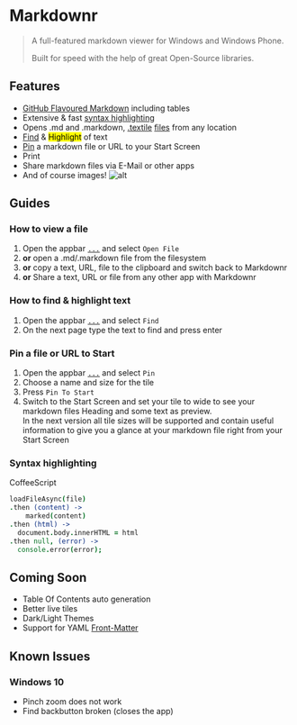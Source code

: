 ﻿# Markdownr

> A full-featured markdown viewer for Windows and Windows Phone.
>
> Built for speed with the help of great Open-Source libraries.

## Features

* [GitHub Flavoured Markdown](https://help.github.com/articles/github-flavored-markdown/) including tables
* Extensive & fast [syntax highlighting](#syntax)
* Opens .md and .markdown, [.textile](http://txstyle.org/) [files](#file) from any location
* [Find](#find) & <mark>Highlight</mark> of text
* [Pin](#pin) a markdown file or URL to your Start Screen
* Print
* Share markdown files via E-Mail or other apps
* And of course images!
  ![alt](ms-appx-web:///images/kitten.png)
<span style="display:none">* Automatically generates table of contents (TOC) for easier navigation</span>

## Guides

### How to view a file<a name="file"></a>

1. Open the appbar [`...`](#toggleAppBar) and select `Open File`
2. __or__ open a .md/.markdown file from the filesystem
3. __or__ copy a text, URL, file to the clipboard and switch back to Markdownr
4. __or__ Share a text, URL or file from any other app with Markdownr

### How to find & highlight text<a name="find"></a>

1. Open the appbar  [`...`](#toggleAppBar) and select `Find`
2. On the next page type the text to find and press enter

### Pin a file or URL to Start<a name="pin"></a>

1. Open the appbar  [`...`](#toggleAppBar) and select `Pin`
2. Choose a name and size for the tile
3. Press `Pin To Start`
4. Switch to the Start Screen and set your tile to wide to see your markdown files Heading and some text as preview.<br />
In the next version all tile sizes will be supported and contain useful information to give you a glance at your markdown file right from your Start Screen

### Syntax highlighting<a name="syntax"></a>

CoffeeScript

```coffeescript
loadFileAsync(file)
.then (content) ->
    marked(content)
.then (html) ->
  document.body.innerHTML = html
.then null, (error) ->
  console.error(error);
```

## Coming Soon

* Table Of Contents auto generation
* Better live tiles
* Dark/Light Themes
* Support for YAML [Front-Matter](http://jekyllrb.com/docs/frontmatter/)

## Known Issues

### Windows 10

* Pinch zoom does not work
* Find backbutton broken (closes the app)

